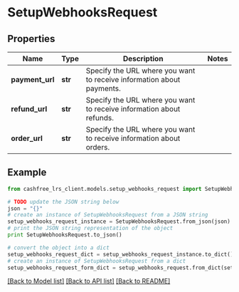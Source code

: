 # SetupWebhooksRequest


## Properties
Name | Type | Description | Notes
------------ | ------------- | ------------- | -------------
**payment_url** | **str** | Specify the URL where you want to receive information about payments. | 
**refund_url** | **str** | Specify the URL where you want to receive information about refunds. | 
**order_url** | **str** | Specify the URL where you want to receive information about orders. | 

## Example

```python
from cashfree_lrs_client.models.setup_webhooks_request import SetupWebhooksRequest

# TODO update the JSON string below
json = "{}"
# create an instance of SetupWebhooksRequest from a JSON string
setup_webhooks_request_instance = SetupWebhooksRequest.from_json(json)
# print the JSON string representation of the object
print SetupWebhooksRequest.to_json()

# convert the object into a dict
setup_webhooks_request_dict = setup_webhooks_request_instance.to_dict()
# create an instance of SetupWebhooksRequest from a dict
setup_webhooks_request_form_dict = setup_webhooks_request.from_dict(setup_webhooks_request_dict)
```
[[Back to Model list]](../README.md#documentation-for-models) [[Back to API list]](../README.md#documentation-for-api-endpoints) [[Back to README]](../README.md)


